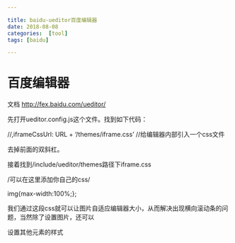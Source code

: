 ```yaml
---

title: baidu-ueditor百度编辑器
date: 2018-08-08
categories:  [tool]
tags: [baidu]

---
```


# 百度编辑器

文档 http://fex.baidu.com/ueditor/


先打开ueditor.config.js这个文件。找到如下代码：

//,iframeCssUrl: URL + ‘/themes/iframe.css’ //给编辑器内部引入一个css文件

去掉前面的双斜杠。

接着找到/include/ueditor/themes路径下iframe.css

/可以在这里添加你自己的css/

img{max-width:100%;};

我们通过这段css就可以让图片自适应编辑器大小，从而解决出现横向滚动条的问题，当然除了设置图片，还可以

设置其他元素的样式